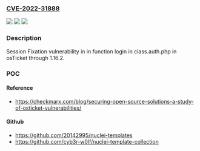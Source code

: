 ### [CVE-2022-31888](https://cve.mitre.org/cgi-bin/cvename.cgi?name=CVE-2022-31888)
![](https://img.shields.io/static/v1?label=Product&message=n%2Fa&color=blue)
![](https://img.shields.io/static/v1?label=Version&message=n%2Fa&color=blue)
![](https://img.shields.io/static/v1?label=Vulnerability&message=n%2Fa&color=brighgreen)

### Description

Session Fixation vulnerability in in function login in class.auth.php in osTicket through 1.16.2.

### POC

#### Reference
- https://checkmarx.com/blog/securing-open-source-solutions-a-study-of-osticket-vulnerabilities/

#### Github
- https://github.com/20142995/nuclei-templates
- https://github.com/cyb3r-w0lf/nuclei-template-collection

